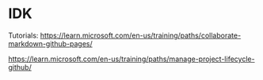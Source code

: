 # IDK

Tutorials:
https://learn.microsoft.com/en-us/training/paths/collaborate-markdown-github-pages/

https://learn.microsoft.com/en-us/training/paths/manage-project-lifecycle-github/

